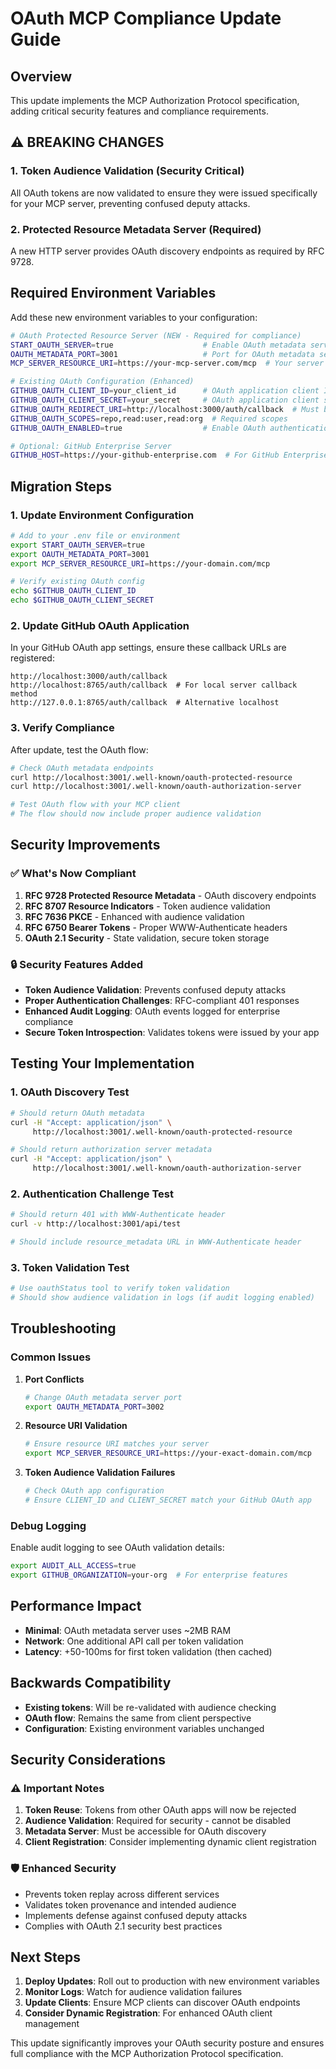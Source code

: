 # OAuth MCP Compliance Update Guide

## Overview

This update implements the MCP Authorization Protocol specification, adding critical security features and compliance requirements.

## ⚠️  BREAKING CHANGES

### 1. **Token Audience Validation** (Security Critical)
All OAuth tokens are now validated to ensure they were issued specifically for your MCP server, preventing confused deputy attacks.

### 2. **Protected Resource Metadata Server** (Required)
A new HTTP server provides OAuth discovery endpoints as required by RFC 9728.

## Required Environment Variables

Add these new environment variables to your configuration:

```bash
# OAuth Protected Resource Server (NEW - Required for compliance)
START_OAUTH_SERVER=true                    # Enable OAuth metadata server
OAUTH_METADATA_PORT=3001                   # Port for OAuth metadata server
MCP_SERVER_RESOURCE_URI=https://your-mcp-server.com/mcp  # Your server's canonical URI

# Existing OAuth Configuration (Enhanced)
GITHUB_OAUTH_CLIENT_ID=your_client_id      # OAuth application client ID
GITHUB_OAUTH_CLIENT_SECRET=your_secret     # OAuth application client secret
GITHUB_OAUTH_REDIRECT_URI=http://localhost:3000/auth/callback  # Must be registered with GitHub
GITHUB_OAUTH_SCOPES=repo,read:user,read:org  # Required scopes
GITHUB_OAUTH_ENABLED=true                  # Enable OAuth authentication

# Optional: GitHub Enterprise Server
GITHUB_HOST=https://your-github-enterprise.com  # For GitHub Enterprise Server
```

## Migration Steps

### 1. **Update Environment Configuration**
```bash
# Add to your .env file or environment
export START_OAUTH_SERVER=true
export OAUTH_METADATA_PORT=3001
export MCP_SERVER_RESOURCE_URI=https://your-domain.com/mcp

# Verify existing OAuth config
echo $GITHUB_OAUTH_CLIENT_ID
echo $GITHUB_OAUTH_CLIENT_SECRET
```

### 2. **Update GitHub OAuth Application**
In your GitHub OAuth app settings, ensure these callback URLs are registered:

```
http://localhost:3000/auth/callback
http://localhost:8765/auth/callback  # For local server callback method
http://127.0.0.1:8765/auth/callback  # Alternative localhost
```

### 3. **Verify Compliance**
After update, test the OAuth flow:

```bash
# Check OAuth metadata endpoints
curl http://localhost:3001/.well-known/oauth-protected-resource
curl http://localhost:3001/.well-known/oauth-authorization-server

# Test OAuth flow with your MCP client
# The flow should now include proper audience validation
```

## Security Improvements

### ✅ **What's Now Compliant**

1. **RFC 9728 Protected Resource Metadata** - OAuth discovery endpoints
2. **RFC 8707 Resource Indicators** - Token audience validation  
3. **RFC 7636 PKCE** - Enhanced with audience validation
4. **RFC 6750 Bearer Tokens** - Proper WWW-Authenticate headers
5. **OAuth 2.1 Security** - State validation, secure token storage

### 🔒 **Security Features Added**

- **Token Audience Validation**: Prevents confused deputy attacks
- **Proper Authentication Challenges**: RFC-compliant 401 responses
- **Enhanced Audit Logging**: OAuth events logged for enterprise compliance
- **Secure Token Introspection**: Validates tokens were issued by your app

## Testing Your Implementation

### 1. **OAuth Discovery Test**
```bash
# Should return OAuth metadata
curl -H "Accept: application/json" \
     http://localhost:3001/.well-known/oauth-protected-resource

# Should return authorization server metadata  
curl -H "Accept: application/json" \
     http://localhost:3001/.well-known/oauth-authorization-server
```

### 2. **Authentication Challenge Test**
```bash
# Should return 401 with WWW-Authenticate header
curl -v http://localhost:3001/api/test

# Should include resource_metadata URL in WWW-Authenticate header
```

### 3. **Token Validation Test**
```bash
# Use oauthStatus tool to verify token validation
# Should show audience validation in logs (if audit logging enabled)
```

## Troubleshooting

### Common Issues

1. **Port Conflicts**
   ```bash
   # Change OAuth metadata server port
   export OAUTH_METADATA_PORT=3002
   ```

2. **Resource URI Validation**
   ```bash
   # Ensure resource URI matches your server
   export MCP_SERVER_RESOURCE_URI=https://your-exact-domain.com/mcp
   ```

3. **Token Audience Validation Failures**
   ```bash
   # Check OAuth app configuration
   # Ensure CLIENT_ID and CLIENT_SECRET match your GitHub OAuth app
   ```

### Debug Logging

Enable audit logging to see OAuth validation details:

```bash
export AUDIT_ALL_ACCESS=true
export GITHUB_ORGANIZATION=your-org  # For enterprise features
```

## Performance Impact

- **Minimal**: OAuth metadata server uses ~2MB RAM
- **Network**: One additional API call per token validation
- **Latency**: +50-100ms for first token validation (then cached)

## Backwards Compatibility

- **Existing tokens**: Will be re-validated with audience checking
- **OAuth flow**: Remains the same from client perspective
- **Configuration**: Existing environment variables unchanged

## Security Considerations

### ⚠️  Important Notes

1. **Token Reuse**: Tokens from other OAuth apps will now be rejected
2. **Audience Validation**: Required for security - cannot be disabled
3. **Metadata Server**: Must be accessible for OAuth discovery
4. **Client Registration**: Consider implementing dynamic client registration

### 🛡️  Enhanced Security

- Prevents token replay across different services
- Validates token provenance and intended audience
- Implements defense against confused deputy attacks
- Complies with OAuth 2.1 security best practices

## Next Steps

1. **Deploy Updates**: Roll out to production with new environment variables
2. **Monitor Logs**: Watch for audience validation failures
3. **Update Clients**: Ensure MCP clients can discover OAuth endpoints
4. **Consider Dynamic Registration**: For enhanced OAuth client management

This update significantly improves your OAuth security posture and ensures full compliance with the MCP Authorization Protocol specification.
